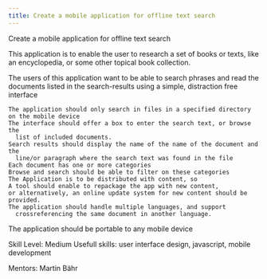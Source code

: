 ```yaml
---
title: Create a mobile application for offline text search
---
```

Create a mobile application for offline text search

This application is to enable the user to research a set of books or texts,
like an encyclopedia, or some other topical book collection.

The users of this application want to be able to search phrases and read the
documents listed in the search-results using a simple, distraction free
interface

    The application should only search in files in a specified directory on the mobile device
    The interface should offer a box to enter the search text, or browse the
      list of included documents.
    Search results should display the name of the name of the document and the
      line/or paragraph where the search text was found in the file
    Each document has one or more categories
    Browse and search should be able to filter on these categories
    The Application is to be distributed with content, so
    A tool should enable to repackage the app with new content,
    or alternatively, an online update system for new content should be provided.
    The application should handle multiple languages, and support
      crossreferencing the same document in another language.

The application should be portable to any mobile device

Skill Level: Medium
Usefull skills: user interface design, javascript, mobile development

Mentors: Martin Bähr
